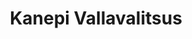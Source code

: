 ---
title: Kanepi Vallavalitsus
maintainer_name: Katrin Slungin
maintainer_email: katrin@kanepi.ee
description: '' 
twitter: ''
---